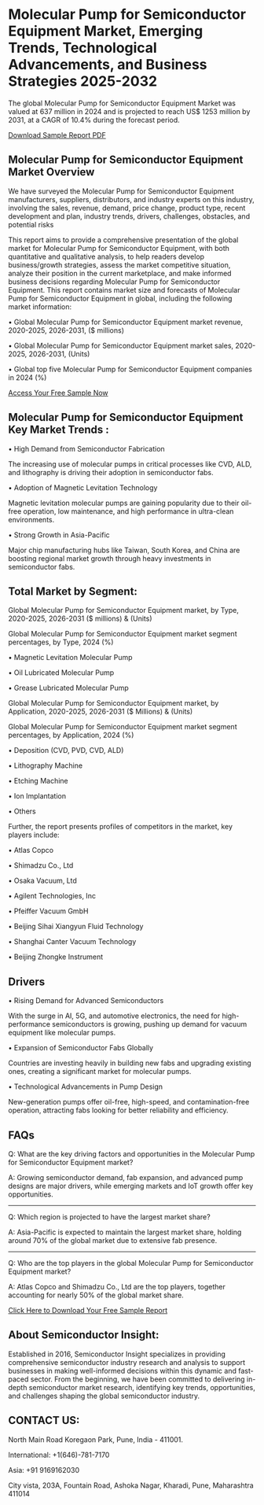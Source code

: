<h1>Molecular Pump for Semiconductor Equipment Market, Emerging Trends, Technological Advancements, and Business Strategies 2025-2032</h1>

The global Molecular Pump for Semiconductor Equipment Market was valued at 637 million in 2024 and is projected to reach US$ 1253 million by 2031, at a CAGR of 10.4% during the forecast period.

[Download Sample Report PDF](https://semiconductorinsight.com/download-sample-report/?product_id=90960)

<h2>Molecular Pump for Semiconductor Equipment Market Overview</h2>

We have surveyed the Molecular Pump for Semiconductor Equipment manufacturers, suppliers, distributors, and industry experts on this industry, involving the sales, revenue, demand, price change, product type, recent development and plan, industry trends, drivers, challenges, obstacles, and potential risks

This report aims to provide a comprehensive presentation of the global market for Molecular Pump for Semiconductor Equipment, with both quantitative and qualitative analysis, to help readers develop business/growth strategies, assess the market competitive situation, analyze their position in the current marketplace, and make informed business decisions regarding Molecular Pump for Semiconductor Equipment. This report contains market size and forecasts of Molecular Pump for Semiconductor Equipment in global, including the following market information:

•	Global Molecular Pump for Semiconductor Equipment market revenue, 2020-2025, 2026-2031, ($ millions)

•	Global Molecular Pump for Semiconductor Equipment market sales, 2020-2025, 2026-2031, (Units)

•	Global top five Molecular Pump for Semiconductor Equipment companies in 2024 (%)

[Access Your Free Sample Now](https://semiconductorinsight.com/report/molecular-pump-for-semiconductor-equipment-market/)

<h2>Molecular Pump for Semiconductor Equipment Key Market Trends  :</h2>

•	High Demand from Semiconductor Fabrication

The increasing use of molecular pumps in critical processes like CVD, ALD, and lithography is driving their adoption in semiconductor fabs.

•	Adoption of Magnetic Levitation Technology

Magnetic levitation molecular pumps are gaining popularity due to their oil-free operation, low maintenance, and high performance in ultra-clean environments.

•	Strong Growth in Asia-Pacific

Major chip manufacturing hubs like Taiwan, South Korea, and China are boosting regional market growth through heavy investments in semiconductor fabs.

<h2>Total Market by Segment:</h2>

Global Molecular Pump for Semiconductor Equipment market, by Type, 2020-2025, 2026-2031 ($ millions) & (Units)

Global Molecular Pump for Semiconductor Equipment market segment percentages, by Type, 2024 (%)

•	Magnetic Levitation Molecular Pump

•	Oil Lubricated Molecular Pump

•	Grease Lubricated Molecular Pump

Global Molecular Pump for Semiconductor Equipment market, by Application, 2020-2025, 2026-2031 ($ Millions) & (Units)

Global Molecular Pump for Semiconductor Equipment market segment percentages, by Application, 2024 (%)

•	Deposition (CVD, PVD, CVD, ALD)

•	Lithography Machine

•	Etching Machine

•	Ion Implantation

•	Others

Further, the report presents profiles of competitors in the market, key players include:

•	Atlas Copco

•	Shimadzu Co., Ltd

•	Osaka Vacuum, Ltd

•	Agilent Technologies, Inc

•	Pfeiffer Vacuum GmbH

•	Beijing Sihai Xiangyun Fluid Technology

•	Shanghai Canter Vacuum Technology

•	Beijing Zhongke Instrument

<h2>Drivers</h2>

•	Rising Demand for Advanced Semiconductors

With the surge in AI, 5G, and automotive electronics, the need for high-performance semiconductors is growing, pushing up demand for vacuum equipment like molecular pumps.

•	Expansion of Semiconductor Fabs Globally

Countries are investing heavily in building new fabs and upgrading existing ones, creating a significant market for molecular pumps.

•	Technological Advancements in Pump Design

New-generation pumps offer oil-free, high-speed, and contamination-free operation, attracting fabs looking for better reliability and efficiency.

<h2>FAQs</h2>

Q: What are the key driving factors and opportunities in the Molecular Pump for Semiconductor Equipment market?

A: Growing semiconductor demand, fab expansion, and advanced pump designs are major drivers, while emerging markets and IoT growth offer key opportunities.

________________________________________

Q: Which region is projected to have the largest market share?

A: Asia-Pacific is expected to maintain the largest market share, holding around 70% of the global market due to extensive fab presence.

________________________________________

Q: Who are the top players in the global Molecular Pump for Semiconductor Equipment market?

A: Atlas Copco and Shimadzu Co., Ltd are the top players, together accounting for nearly 50% of the global market share.

[Click Here to Download Your Free Sample Report ](https://semiconductorinsight.com/download-sample-report/?product_id=90960)

<h2>About Semiconductor Insight:</h2>

Established in 2016, Semiconductor Insight specializes in providing comprehensive semiconductor industry research and analysis to support businesses in making well-informed decisions within this dynamic and fast-paced sector. From the beginning, we have been committed to delivering in-depth semiconductor market research, identifying key trends, opportunities, and challenges shaping the global semiconductor industry.

<h2>CONTACT US:</h2>

North Main Road Koregaon Park, Pune, India - 411001.

International: +1(646)-781-7170

Asia: +91 9169162030

City vista, 203A, Fountain Road, Ashoka Nagar, Kharadi, Pune, Maharashtra 411014
